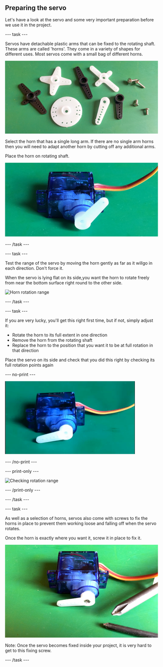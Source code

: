 ## Preparing the servo

Let's have a look at the servo and some very important preparation before we use it in the project.

--- task ---

Servos have detachable plastic arms that can be fixed to the rotating shaft. These arms are called 'horns'. They come in a variety of shapes for different uses. Most servos come with a small bag of different horns.

![Bag of horns](images/prepareServo_horns.png)

Select the horn that has a single long arm. If there are no single arm horns then you will need to adapt another horn by cutting off any additional arms.

Place the horn on rotating shaft.

![Servo with horn](images/prepareServo_servoAndHorn.png)

--- /task ---

--- task ---

Test the range of the servo by moving the horn gently as far as it willgo in each direction. Don't force it.

When the servo is lying flat on its side,you want the horn to rotate freely from near the bottom surface right round to the other side.

![Horn rotation range](images/prepareServo_hornRotationRange.png)

--- /task ---

--- task ---

If you are very lucky, you'll get this right first time, but if not, simply adjust it:

+ Rotate the horn to its full extent in one direction
+ Remove the horn from the rotating shaft
+ Replace the horn to the position that you want it to be at full rotation in that direction

Place the servo on its side and check that you did this right by checking its full rotation points again

--- no-print ---

![Checking rotation range](images/prepareServo_CheckHornRotationRange.gif)

--- /no-print ---

--- print-only ---

![Checking rotation range](images/prepareServo_CheckHornRotationRange.png)

--- /print-only ---

--- /task ---

--- task ---

As well as a selection of horns, servos also come with screws to fix the horns in place to prevent them working loose and falling off when the servo rotates.

Once the horn is exactly where you want it, screw it in place to fix it.

![Horn rotation range](images/prepareServo_screwFixing.png)

Note: Once the servo becomes fixed inside your project, it is very hard to get to this fixing screw.

--- /task ---